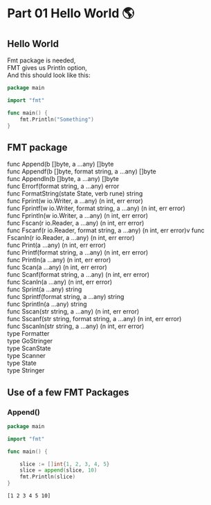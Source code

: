 # Part 01 Hello World 🌎



## Hello World
Fmt package is needed, <br>
FMT gives us Println option, <br>
And this should look like this:
```go
package main

import "fmt"

func main() {
	fmt.Println("Something")
}
```
## FMT package
func Append(b []byte, a ...any) []byte <br>
func Appendf(b []byte, format string, a ...any) []byte <br>
func Appendln(b []byte, a ...any) []byte <br>
func Errorf(format string, a ...any) error <br>
func FormatString(state State, verb rune) string <br>
func Fprint(w io.Writer, a ...any) (n int, err error) <br>
func Fprintf(w io.Writer, format string, a ...any) (n int, err error) <br>
func Fprintln(w io.Writer, a ...any) (n int, err error) <br>
func Fscan(r io.Reader, a ...any) (n int, err error) <br>
func Fscanf(r io.Reader, format string, a ...any) (n int, err error)v
func Fscanln(r io.Reader, a ...any) (n int, err error) <br>
func Print(a ...any) (n int, err error) <br>
func Printf(format string, a ...any) (n int, err error) <br>
func Println(a ...any) (n int, err error) <br>
func Scan(a ...any) (n int, err error) <br>
func Scanf(format string, a ...any) (n int, err error) <br>
func Scanln(a ...any) (n int, err error) <br>
func Sprint(a ...any) string <br>
func Sprintf(format string, a ...any) string <br>
func Sprintln(a ...any) string <br>
func Sscan(str string, a ...any) (n int, err error) <br>
func Sscanf(str string, format string, a ...any) (n int, err error) <br>
func Sscanln(str string, a ...any) (n int, err error) <br>
type Formatter <br>
type GoStringer <br>
type ScanState <br>
type Scanner <br>
type State <br>
type Stringer <br>

## Use of a few FMT Packages
### Append()
```go
package main

import "fmt"

func main() {

	slice := []int{1, 2, 3, 4, 5}
	slice = append(slice, 10)
	fmt.Println(slice)
}

```

```
[1 2 3 4 5 10]
```
